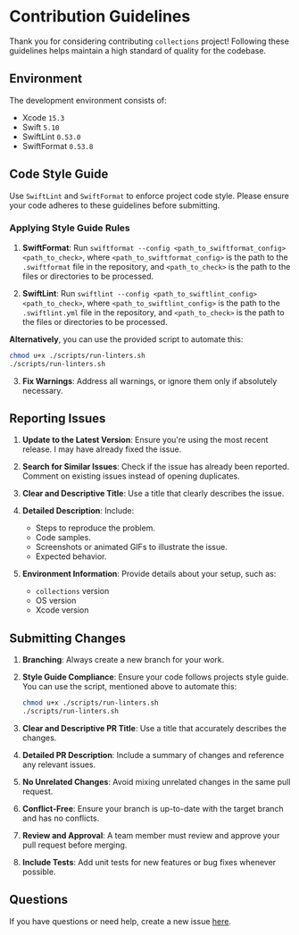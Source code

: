 # Contribution Guidelines

Thank you for considering contributing `collections` project! Following these guidelines helps maintain a high standard of quality for the codebase.

## Environment

The development environment consists of:
- Xcode `15.3`
- Swift `5.10`
- SwiftLint `0.53.0`
- SwiftFormat `0.53.8`

## Code Style Guide

Use `SwiftLint` and `SwiftFormat` to enforce project code style. Please ensure your code adheres to these guidelines before submitting.

### Applying Style Guide Rules

1. **SwiftFormat**: Run `swiftformat --config <path_to_swiftformat_config> <path_to_check>`, where `<path_to_swiftformat_config>` is the path to the `.swiftformat` file in the repository, and `<path_to_check>` is the path to the files or directories to be processed.
   
2. **SwiftLint**: Run `swiftlint --config <path_to_swiftlint_config> <path_to_check>`, where `<path_to_swiftlint_config>` is the path to the `.swiftlint.yml` file in the repository, and `<path_to_check>` is the path to the files or directories to be processed.

**Alternatively**, you can use the provided script to automate this:
   ```bash
   chmod u+x ./scripts/run-linters.sh
   ./scripts/run-linters.sh
   ```

3. **Fix Warnings**: Address all warnings, or ignore them only if absolutely necessary.

## Reporting Issues

1. **Update to the Latest Version**: Ensure you're using the most recent release. I may have already fixed the issue.
   
2. **Search for Similar Issues**: Check if the issue has already been reported. Comment on existing issues instead of opening duplicates.
   
3. **Clear and Descriptive Title**: Use a title that clearly describes the issue.
   
4. **Detailed Description**: Include:
   - Steps to reproduce the problem.
   - Code samples.
   - Screenshots or animated GIFs to illustrate the issue.
   - Expected behavior.

5. **Environment Information**: Provide details about your setup, such as:
   - `collections` version
   - OS version
   - Xcode version

## Submitting Changes

1. **Branching**: Always create a new branch for your work.
   
2. **Style Guide Compliance**: Ensure your code follows projects style guide. You can use the script, mentioned above to automate this:
   ```bash
   chmod u+x ./scripts/run-linters.sh
   ./scripts/run-linters.sh
   ```

3. **Clear and Descriptive PR Title**: Use a title that accurately describes the changes.
   
4. **Detailed PR Description**: Include a summary of changes and reference any relevant issues.
   
5. **No Unrelated Changes**: Avoid mixing unrelated changes in the same pull request.
   
6. **Conflict-Free**: Ensure your branch is up-to-date with the target branch and has no conflicts.
   
7. **Review and Approval**: A team member must review and approve your pull request before merging.
   
8. **Include Tests**: Add unit tests for new features or bug fixes whenever possible.

## Questions

If you have questions or need help, create a new issue [here](https://github.com/auhustsinovich/collections/issues/new).
